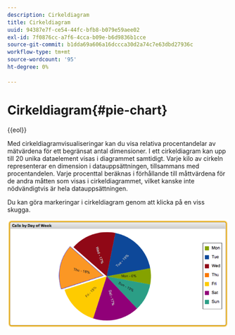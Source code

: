 ```yaml
---
description: Cirkeldiagram
title: Cirkeldiagram
uuid: 94387e7f-ce54-44fc-bfb8-b079e59aee02
exl-id: 7f0876cc-a7f6-4cca-b09e-b6d9836b1cce
source-git-commit: b1dda69a606a16dccca30d2a74c7e63dbd27936c
workflow-type: tm+mt
source-wordcount: '95'
ht-degree: 0%

---
```


# Cirkeldiagram{#pie-chart}

{{eol}}

Med cirkeldiagramvisualiseringar kan du visa relativa procentandelar av mätvärdena för ett begränsat antal dimensioner. I ett cirkeldiagram kan upp till 20 unika dataelement visas i diagrammet samtidigt. Varje kilo av cirkeln representerar en dimension i datauppsättningen, tillsammans med procentandelen. Varje procenttal beräknas i förhållande till måttvärdena för de andra måtten som visas i cirkeldiagrammet, vilket kanske inte nödvändigtvis är hela datauppsättningen.

Du kan göra markeringar i cirkeldiagram genom att klicka på en viss skugga.

![](assets/pie_chart.png)
